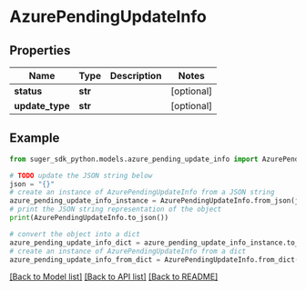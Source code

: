 # AzurePendingUpdateInfo


## Properties

Name | Type | Description | Notes
------------ | ------------- | ------------- | -------------
**status** | **str** |  | [optional] 
**update_type** | **str** |  | [optional] 

## Example

```python
from suger_sdk_python.models.azure_pending_update_info import AzurePendingUpdateInfo

# TODO update the JSON string below
json = "{}"
# create an instance of AzurePendingUpdateInfo from a JSON string
azure_pending_update_info_instance = AzurePendingUpdateInfo.from_json(json)
# print the JSON string representation of the object
print(AzurePendingUpdateInfo.to_json())

# convert the object into a dict
azure_pending_update_info_dict = azure_pending_update_info_instance.to_dict()
# create an instance of AzurePendingUpdateInfo from a dict
azure_pending_update_info_from_dict = AzurePendingUpdateInfo.from_dict(azure_pending_update_info_dict)
```
[[Back to Model list]](../README.md#documentation-for-models) [[Back to API list]](../README.md#documentation-for-api-endpoints) [[Back to README]](../README.md)


